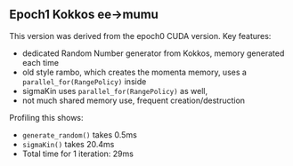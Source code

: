## Epoch1 Kokkos ee->mumu 

This version was derived from the epoch0 CUDA version. Key features:
* dedicated Random Number generator from Kokkos, memory generated each time
* old style rambo, which creates the momenta memory, uses a `parallel_for(RangePolicy)` inside
* sigmaKin uses `parallel_for(RangePolicy)` as well,
* not much shared memory use, frequent creation/destruction

Profiling this shows:
* `generate_random()` takes 0.5ms
* `sigmaKin()` takes 20.4ms
* Total time for 1 iteration: 29ms
